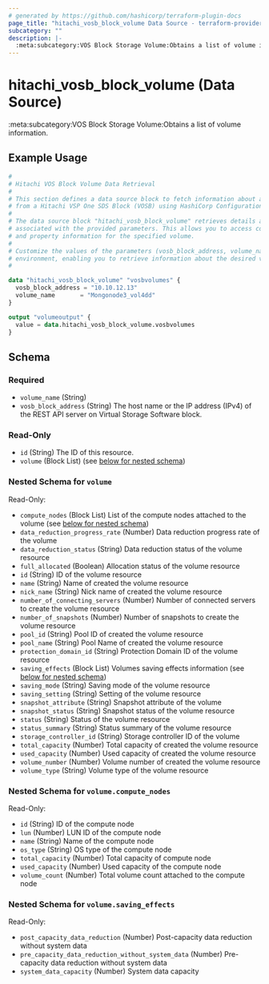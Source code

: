 ```yaml
---
# generated by https://github.com/hashicorp/terraform-plugin-docs
page_title: "hitachi_vosb_block_volume Data Source - terraform-provider-hitachi"
subcategory: ""
description: |-
  :meta:subcategory:VOS Block Storage Volume:Obtains a list of volume information.
---
```


# hitachi_vosb_block_volume (Data Source)

:meta:subcategory:VOS Block Storage Volume:Obtains a list of volume information.

## Example Usage

```terraform
#
# Hitachi VOS Block Volume Data Retrieval
#
# This section defines a data source block to fetch information about a specific volume
# from a Hitachi VSP One SDS Block (VOSB) using HashiCorp Configuration Language (HCL).
#
# The data source block "hitachi_vosb_block_volume" retrieves details about a volume
# associated with the provided parameters. This allows you to access configuration
# and property information for the specified volume.
#
# Customize the values of the parameters (vosb_block_address, volume_name) to match your
# environment, enabling you to retrieve information about the desired volume.
#

data "hitachi_vosb_block_volume" "vosbvolumes" {
  vosb_block_address = "10.10.12.13"
  volume_name       = "Mongonode3_vol4dd"
}

output "volumeoutput" {
  value = data.hitachi_vosb_block_volume.vosbvolumes
}
```

<!-- schema generated by tfplugindocs -->
## Schema

### Required

- `volume_name` (String)
- `vosb_block_address` (String) The host name or the IP address (IPv4) of the REST API server on Virtual Storage Software block.

### Read-Only

- `id` (String) The ID of this resource.
- `volume` (Block List) (see [below for nested schema](#nestedblock--volume))

<a id="nestedblock--volume"></a>
### Nested Schema for `volume`

Read-Only:

- `compute_nodes` (Block List) List of the compute nodes attached to the volume (see [below for nested schema](#nestedblock--volume--compute_nodes))
- `data_reduction_progress_rate` (Number) Data reduction progress rate of the volume
- `data_reduction_status` (String) Data reduction status of the volume resource
- `full_allocated` (Boolean) Allocation status of the volume resource
- `id` (String) ID of the volume resource
- `name` (String) Name of created the volume resource
- `nick_name` (String) Nick name of created the volume resource
- `number_of_connecting_servers` (Number) Number of connected servers to create the volume resource
- `number_of_snapshots` (Number) Number of snapshots to create the volume resource
- `pool_id` (String) Pool ID of created the volume resource
- `pool_name` (String) Pool Name of created the volume resource
- `protection_domain_id` (String) Protection Domain ID of the volume resource
- `saving_effects` (Block List) Volumes saving effects information (see [below for nested schema](#nestedblock--volume--saving_effects))
- `saving_mode` (String) Saving mode of the volume resource
- `saving_setting` (String) Setting of the volume resource
- `snapshot_attribute` (String) Snapshot attribute of the volume
- `snapshot_status` (String) Snapshot status of the volume resource
- `status` (String) Status of the volume resource
- `status_summary` (String) Status summary of the volume resource
- `storage_controller_id` (String) Storage controller ID of the volume
- `total_capacity` (Number) Total capacity of created the volume resource
- `used_capacity` (Number) Used capacity of created the volume resource
- `volume_number` (Number) Volume number of created the volume resource
- `volume_type` (String) Volume type of the volume resource

<a id="nestedblock--volume--compute_nodes"></a>
### Nested Schema for `volume.compute_nodes`

Read-Only:

- `id` (String) ID of the compute node
- `lun` (Number) LUN ID of the compute node
- `name` (String) Name of the compute node
- `os_type` (String) OS type of the compute node
- `total_capacity` (Number) Total capacity of compute node
- `used_capacity` (Number) Used capacity of the compute node
- `volume_count` (Number) Total volume count attached to the compute node


<a id="nestedblock--volume--saving_effects"></a>
### Nested Schema for `volume.saving_effects`

Read-Only:

- `post_capacity_data_reduction` (Number) Post-capacity data reduction without system data
- `pre_capacity_data_reduction_without_system_data` (Number) Pre-capacity data reduction without system data
- `system_data_capacity` (Number) System data capacity
